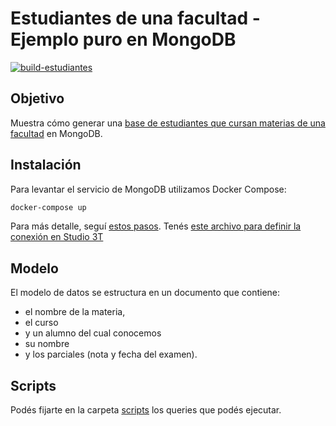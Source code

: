 # Estudiantes de una facultad - Ejemplo puro en MongoDB

[![build-estudiantes](https://github.com/uqbar-project/eg-alumnos-mongodb/actions/workflows/build.yml/badge.svg)](https://github.com/uqbar-project/eg-alumnos-mongodb/actions/workflows/build.yml)

## Objetivo

Muestra cómo generar una [base de estudiantes que cursan materias de una facultad](https://github.com/uqbar-project/eg-alumnos-mongodb/wiki/Enunciado-Alumnos) en MongoDB.

## Instalación

Para levantar el servicio de MongoDB utilizamos Docker Compose:

```bash
docker-compose up
```

Para más detalle, seguí [estos pasos](https://github.com/uqbar-project/eg-viajes-mongodb). Tenés [este archivo para definir la conexión en Studio 3T](./Studio_3T_Connection_URI_Export.uri)

## Modelo

El modelo de datos se estructura en un documento que contiene: 

* el nombre de la materia, 
* el curso 
* y un alumno del cual conocemos 
 * su nombre 
 * y los parciales (nota y fecha del examen).
 
## Scripts

Podés fijarte en la carpeta [scripts](scripts) los queries que podés ejecutar.
